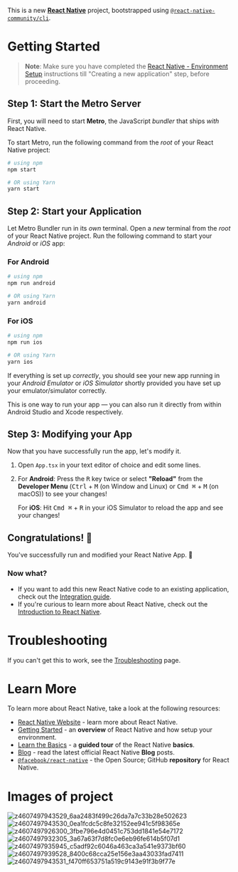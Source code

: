 This is a new [**React Native**](https://reactnative.dev) project, bootstrapped using [`@react-native-community/cli`](https://github.com/react-native-community/cli).

# Getting Started

>**Note**: Make sure you have completed the [React Native - Environment Setup](https://reactnative.dev/docs/environment-setup) instructions till "Creating a new application" step, before proceeding.

## Step 1: Start the Metro Server

First, you will need to start **Metro**, the JavaScript _bundler_ that ships _with_ React Native.

To start Metro, run the following command from the _root_ of your React Native project:

```bash
# using npm
npm start

# OR using Yarn
yarn start
```

## Step 2: Start your Application

Let Metro Bundler run in its _own_ terminal. Open a _new_ terminal from the _root_ of your React Native project. Run the following command to start your _Android_ or _iOS_ app:

### For Android

```bash
# using npm
npm run android

# OR using Yarn
yarn android
```

### For iOS

```bash
# using npm
npm run ios

# OR using Yarn
yarn ios
```

If everything is set up _correctly_, you should see your new app running in your _Android Emulator_ or _iOS Simulator_ shortly provided you have set up your emulator/simulator correctly.

This is one way to run your app — you can also run it directly from within Android Studio and Xcode respectively.

## Step 3: Modifying your App

Now that you have successfully run the app, let's modify it.

1. Open `App.tsx` in your text editor of choice and edit some lines.
2. For **Android**: Press the <kbd>R</kbd> key twice or select **"Reload"** from the **Developer Menu** (<kbd>Ctrl</kbd> + <kbd>M</kbd> (on Window and Linux) or <kbd>Cmd ⌘</kbd> + <kbd>M</kbd> (on macOS)) to see your changes!

   For **iOS**: Hit <kbd>Cmd ⌘</kbd> + <kbd>R</kbd> in your iOS Simulator to reload the app and see your changes!

## Congratulations! :tada:

You've successfully run and modified your React Native App. :partying_face:

### Now what?

- If you want to add this new React Native code to an existing application, check out the [Integration guide](https://reactnative.dev/docs/integration-with-existing-apps).
- If you're curious to learn more about React Native, check out the [Introduction to React Native](https://reactnative.dev/docs/getting-started).

# Troubleshooting

If you can't get this to work, see the [Troubleshooting](https://reactnative.dev/docs/troubleshooting) page.

# Learn More

To learn more about React Native, take a look at the following resources:

- [React Native Website](https://reactnative.dev) - learn more about React Native.
- [Getting Started](https://reactnative.dev/docs/environment-setup) - an **overview** of React Native and how setup your environment.
- [Learn the Basics](https://reactnative.dev/docs/getting-started) - a **guided tour** of the React Native **basics**.
- [Blog](https://reactnative.dev/blog) - read the latest official React Native **Blog** posts.
- [`@facebook/react-native`](https://github.com/facebook/react-native) - the Open Source; GitHub **repository** for React Native.

# Images of project
  ![z4607497943529_6aa2483f499c26da7a7c33b28e502623](https://github.com/soiiicodon/ScoreKeeper/assets/94770505/c9d63bb2-010c-4a39-9dcc-397d5283ad02)
  ![z4607497943530_0ea1fcdc5c8fe32152ee941c5f98365e](https://github.com/soiiicodon/ScoreKeeper/assets/94770505/1173a37b-1aca-46f7-9b75-df62cf722fab)
  ![z4607497926300_3fbe796e4d0451c753dd1841e54e7172](https://github.com/soiiicodon/ScoreKeeper/assets/94770505/9e832f0c-7e24-4ca2-8d70-0ddb13d3990d)
  ![z4607497932305_3a67a63f7d8fc0e6eb96fe614b5f07d1](https://github.com/soiiicodon/ScoreKeeper/assets/94770505/297cb8f4-1a2d-4be9-a8b8-f5d6b0324f08)
  ![z4607497935945_c5adf92c6046a463ca3a541e9373bf60](https://github.com/soiiicodon/ScoreKeeper/assets/94770505/1d04dc33-dda1-48a7-92b4-1f8372ece928)
  ![z4607497939528_8400c68cca25e156e3aa43033fad7411](https://github.com/soiiicodon/ScoreKeeper/assets/94770505/c9163b51-ed25-49d1-9ed1-c764d2a8463a)
  ![z4607497943531_f470ff653751a519c9143e91f3b9f77e](https://github.com/soiiicodon/ScoreKeeper/assets/94770505/85f40633-4d92-4d7d-92b3-767a62533ec8)

